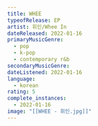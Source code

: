 ```yaml
---
title: WHEE
typeofRelease: EP
artist: 휘인/Whee In
dateReleased: 2022-01-16
primaryMusicGenre:
  - pop
  - k-pop
  - contemporary r&b
secondaryMusicGenre:
dateListened: 2022-01-16
language:
  - korean
rating: 5
complete_instances:
  - 2022-01-16
image: "[[WHEE - 휘인.jpg]]"
---
```

